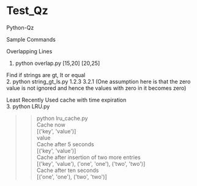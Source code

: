 # Test_Qz
Python-Qz

Sample Commands

Overlapping Lines   
1. python overlap.py [15,20] [20,25]   
   
Find if strings are gt, lt or equal   
2. python string\_gt\_ls.py 1.2.3 3.2.1 (One assumption here is that the zero value is not ignored and hence the values with zero in it becomes zero)   
   
Least Recently Used cache with time expiration   
3. python LRU.py   
   
>> python lru_cache.py   
   Cache now   
   [('key', 'value')]   
   value   
   Cache after 5 seconds   
   [('key', 'value')]   
   Cache after insertion of two more entries   
   [('key', 'value'), ('one', 'one'), ('two', 'two')]   
   Cache after ten seconds   
   [('one', 'one'), ('two', 'two')]   

